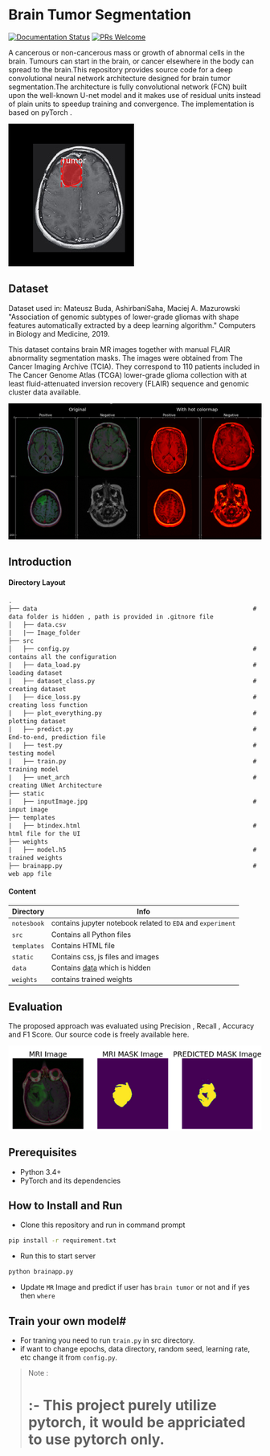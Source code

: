 # Brain Tumor Segmentation
[![Documentation Status](https://readthedocs.org/projects/fairscale/badge/?version=latest)](https://fairscale.readthedocs.io/en/latest/?badge=latest) [![PRs Welcome](https://img.shields.io/badge/PRs-welcome-brightgreen.svg)](https://github.com/facebookresearch/fairscale/blob/master/CONTRIBUTING.md)


A cancerous or non-cancerous mass or growth of abnormal cells in the brain. Tumours can start in the brain, or cancer elsewhere in the body can spread to the brain.This repository provides source code for a deep convolutional neural network architecture 
designed for brain tumor segmentation.The architecture is fully convolutional network (FCN) built upon the well-known U-net model and it makes use of residual units instead of plain units to speedup training and convergence.
The implementation is based on pyTorch .

<img src="readme_images/fig1.jpg" alt="Figure 1.  Brain Tumor/Normal " width="" height="">

## Dataset 
Dataset used in: Mateusz Buda, AshirbaniSaha, Maciej A. Mazurowski "Association of genomic subtypes of lower-grade gliomas with shape features automatically extracted by 
a deep learning algorithm." Computers in Biology and Medicine, 2019.

This dataset contains brain MR images together with manual FLAIR abnormality segmentation masks. The images were obtained from The Cancer Imaging Archive (TCIA). They correspond 
to 110 patients included in The Cancer Genome Atlas (TCGA) lower-grade glioma collection with at least fluid-attenuated inversion recovery (FLAIR) sequence and genomic cluster data available.

<img src="readme_images/data.png" alt="Figure 2. Illustrative Examples of Brain MR Image in Patients with Brain Tumor" width="" height="">

## Introduction

#### Directory Layout 
    .
    ├── data                                                            # data folder is hidden , path is provided in .gitnore file
    │   ├── data.csv
    |   |── Image_folder
    ├── src
    │   ├── config.py                                                   # contains all the configuration
    |   ├── data_load.py                                                # loading dataset
    |   ├── dataset_class.py                                            # creating dataset
    |   ├── dice_loss.py                                                # creating loss function
    |   ├── plot_everything.py                                          # plotting dataset
    |   ├── predict.py                                                  # End-to-end, prediction file
    |   ├── test.py                                                     # testing model 
    |   ├── train.py                                                    # training model 
    |   ├── unet_arch                                                   # creating UNet Architecture
    ├── static
    |   ├── inputImage.jpg                                              # input image
    ├── templates
    |   ├── btindex.html                                                # html file for the UI
    ├── weights
    |   ├── model.h5                                                    # trained weights
    ├── brainapp.py                                                     # web app file
    
#### Content
| Directory | Info |
|-----------|--------------|
| `notesbook` | contains jupyter notebook related to `EDA` and `experiment` | 
| `src` | Contains all Python files |
| `templates` | Contains HTML file |
| `static` | Contains css, js files and images  |
| `data` | Contains [data](https://www.kaggle.com/mateuszbuda/lgg-mri-segmentation) which is hidden  |
| `weights` | contains trained weights |

## Evaluation 
The proposed approach was evaluated using Precision , Recall , Accuracy and F1 Score. Our source code is freely available here.

<img src="readme_images/brainres.png" alt="Figure 3. Evaluation of Model " width="" height="">

## Prerequisites
* Python 3.4+
* PyTorch and its dependencies

## How to Install and Run
* Clone this repository and run in command prompt
```bash
pip install -r requirement.txt
``` 
* Run this to start server
```bash
python brainapp.py
``` 
* Update `MR` Image and predict if user has `brain tumor` or not and if yes then `where` 


## Train your own model#
* For traning you need to run `train.py` in src directory.
* if want to change epochs, data directory, random seed, learning rate, etc change it from `config.py`.

> Note :
> # :- This project purely utilize pytorch, it would be appriciated to use pytorch only.
